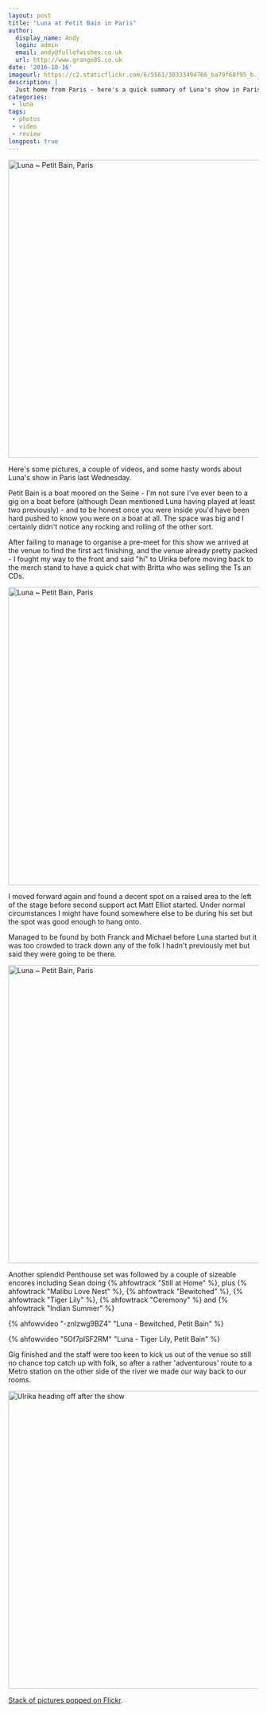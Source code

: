 ```yaml
---
layout: post
title: "Luna at Petit Bain in Paris"
author:
  display_name: Andy
  login: admin
  email: andy@fullofwishes.co.uk
  url: http://www.grange85.co.uk
date: '2016-10-16'
imageurl: https://c2.staticflickr.com/6/5561/30333494766_ba79f68f95_b.jpg
description: |
  Just home from Paris - here's a quick summary of Luna's show in Paris on Wednesday
categories:
 - luna
tags:
 - photos
 - video
 - review
longpost: true
---
```

<a data-flickr-embed="true"  href="https://www.flickr.com/photos/grange85/30333487356/in/album-72157673973784671/" title="Luna ~ Petit Bain, Paris"><img src="https://c5.staticflickr.com/9/8139/30333487356_855681c7ed_c.jpg" width="800" height="600" alt="Luna ~ Petit Bain, Paris"></a>

<p class="lead">Here's some pictures, a couple of videos, and some hasty words about Luna's show in Paris last Wednesday.</p>

<p>Petit Bain is a boat moored on the Seine - I'm not sure I've ever been to a gig on a boat before (although Dean mentioned Luna having played at least two previously) - and to be honest once you were inside you'd have been hard pushed to know you were on a boat at all. The space was big and I certainly didn't notice any rocking and rolling of the other sort.</p>

<p>After failing to manage to organise a pre-meet for this show we arrived at the venue to find the first act finishing, and the venue already pretty packed - I fought my way to the front and said "hi" to Ulrika before moving back to the merch stand to have a quick chat with Britta who was selling the Ts an CDs.</p>
<a data-flickr-embed="true"  href="https://www.flickr.com/photos/grange85/30368663615/in/album-72157673973784671/" title="Luna ~ Petit Bain, Paris"><img src="https://c8.staticflickr.com/6/5529/30368663615_2b39ba84cb_c.jpg" width="800" height="600" alt="Luna ~ Petit Bain, Paris"></a>
<p>I moved forward again and found a decent spot on a raised area to the left of the stage before second support act Matt Elliot started. Under normal circumstances I might have found somewhere else to be during his set but the spot was good enough to hang onto.</p>
<!--more-->
<p>Managed to be found by both Franck and Michael before Luna started but it was too crowded to track down any of the folk I hadn't previously met but said they were going to be there.</p>
<a data-flickr-embed="true"  href="https://www.flickr.com/photos/grange85/30071731530/in/album-72157673973784671/" title="Luna ~ Petit Bain, Paris"><img src="https://c3.staticflickr.com/9/8413/30071731530_1a4d3d499c_c.jpg" width="800" height="600" alt="Luna ~ Petit Bain, Paris"></a>
<p>Another splendid Penthouse set was followed by a couple of sizeable encores including Sean doing {% ahfowtrack "Still at Home" %}, plus {% ahfowtrack "Malibu Love Nest" %}, {% ahfowtrack "Bewitched" %}, {% ahfowtrack "Tiger Lily" %}, {% ahfowtrack "Ceremony" %} and {% ahfowtrack "Indian Summer" %}</p>

{% ahfowvideo "-znIzwg9BZ4" "Luna - Bewitched, Petit Bain" %}

{% ahfowvideo "5Of7plSF2RM" "Luna - Tiger Lily, Petit Bain" %}

<p>Gig finished and the staff were too keen to kick us out of the venue so still no chance top catch up with folk, so after a rather 'adventurous' route to a Metro station on the other side of the river we made our way back to our rooms.</p>

<a data-flickr-embed="true"  href="https://www.flickr.com/photos/grange85/30072870400/in/dateposted/" title="Ulrika heading off after the show"><img src="https://c1.staticflickr.com/6/5649/30072870400_0f1f4ddd46_c.jpg" width="800" height="600" alt="Ulrika heading off after the show"></a>

<p><a href="https://flic.kr/s/aHskJLHASt">Stack of pictures popped on Flickr</a>.</p>



